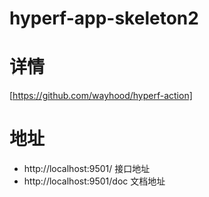 # hyperf-app-skeleton2

详情
=====
[https://github.com/wayhood/hyperf-action]

地址
=====
* http://localhost:9501/ 接口地址
* http://localhost:9501/doc  文档地址
